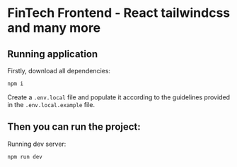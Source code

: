 # FinTech Frontend - React tailwindcss and many more

##

## Running application

Firstly, download all dependencies:

```bash
npm i
```

Create a `.env.local` file and populate it according to the guidelines provided in the `.env.local.example` file.

## Then you can run the project:

Running dev server:

```bash
npm run dev
```
